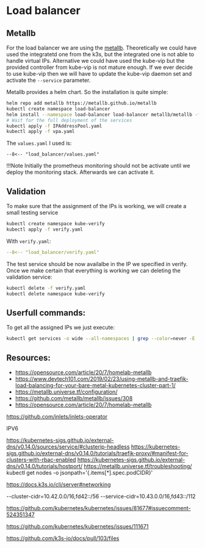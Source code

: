 # Load balancer

## Metallb

For the load balancer we are using the [metallb](https://metallb.universe.tf/).
Theoretically we could have used the integratetd one from the k3s, but the 
integrated one is not able to handle virtual IPs. 
Alternative we could have used the kube-vip but the provided controller from
kube-vip is not mature enough. If we ever decide to use kube-vip then we will have 
to update the kube-vip daemon set and activate the `--service` parameter.

Metallb provides a helm chart. So the installation is quite simple:

``` bash
helm repo add metallb https://metallb.github.io/metallb
kubectl create namespace load-balancer
helm install --namespace load-balancer load-balancer metallb/metallb -f values.yaml --version 0.14.5
# Wait for the full deployment of the services
kubectl apply -f IPAddressPool.yaml
kubectl apply -f vpa.yaml
```

The `values.yaml` I used is:

```
--8<-- "load_balancer/values.yaml"
```

!!!Note
    Initially the prometheus monitoring should not be activate until we deploy the 
    monitoring stack. Afterwards we can activate it.

## Validation
To make sure that the assignment of the IPs is working,
we will create a small testing service 

``` bash
kubectl create namespace kube-verify
kubectl apply -f verify.yaml
```

With `verify.yaml`:

``` yaml
--8<-- "load_balancer/verify.yaml"
```

The test service should be now availalbe in the IP we specified in verify.
Once we make certain that everything is working we can deleting the validation service:

``` bash
kubectl delete -f verify.yaml
kubectl delete namespace kube-verify
```

## Userfull commands:

To get all the assigned IPs we just execute:

```bash
kubectl get services -o wide --all-namespaces | grep --color=never -E 'LoadBalancer|NAMESPACE'
```

## Resources:

* https://opensource.com/article/20/7/homelab-metallb
* https://www.devtech101.com/2019/02/23/using-metallb-and-traefik-load-balancing-for-your-bare-metal-kubernetes-cluster-part-1/
* https://metallb.universe.tf/configuration/
* https://github.com/metallb/metallb/issues/308
* https://opensource.com/article/20/7/homelab-metallb


https://github.com/inlets/inlets-operator


IPV6

https://kubernetes-sigs.github.io/external-dns/v0.14.0/sources/service/#clusterip-headless
https://kubernetes-sigs.github.io/external-dns/v0.14.0/tutorials/traefik-proxy/#manifest-for-clusters-with-rbac-enabled
https://kubernetes-sigs.github.io/external-dns/v0.14.0/tutorials/hostport/
https://metallb.universe.tf/troubleshooting/
kubectl get nodes -o jsonpath='{.items[*].spec.podCIDR}'

https://docs.k3s.io/cli/server#networking 


 --cluster-cidr=10.42.0.0/16,fd42::/56 --service-cidr=10.43.0.0/16,fd43::/112

https://github.com/kubernetes/kubernetes/issues/81677#issuecomment-524351347

https://github.com/kubernetes/kubernetes/issues/111671


https://github.com/k3s-io/docs/pull/103/files
